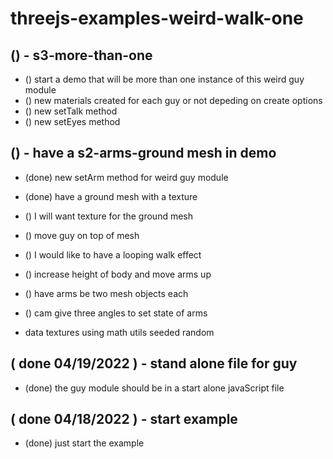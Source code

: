# threejs-examples-weird-walk-one

## () - s3-more-than-one
* () start a demo that will be more than one instance of this weird guy module
* () new materials created for each guy or not depeding on create options
* () new setTalk method
* () new setEyes method

## () - have a s2-arms-ground mesh in demo
* (done) new setArm method for weird guy module
 
* (done) have a ground mesh with a texture
* () I will want texture for the ground mesh

* () move guy on top of mesh
* () I would like to have a looping walk effect

* () increase height of body and move arms up
* () have arms be two mesh objects each
* () cam give three angles to set state of arms

* data textures using math utils seeded random

## ( done 04/19/2022 ) - stand alone file for guy
* (done) the guy module should be in a start alone javaScript file

## ( done 04/18/2022 ) - start example
* (done) just start the example
